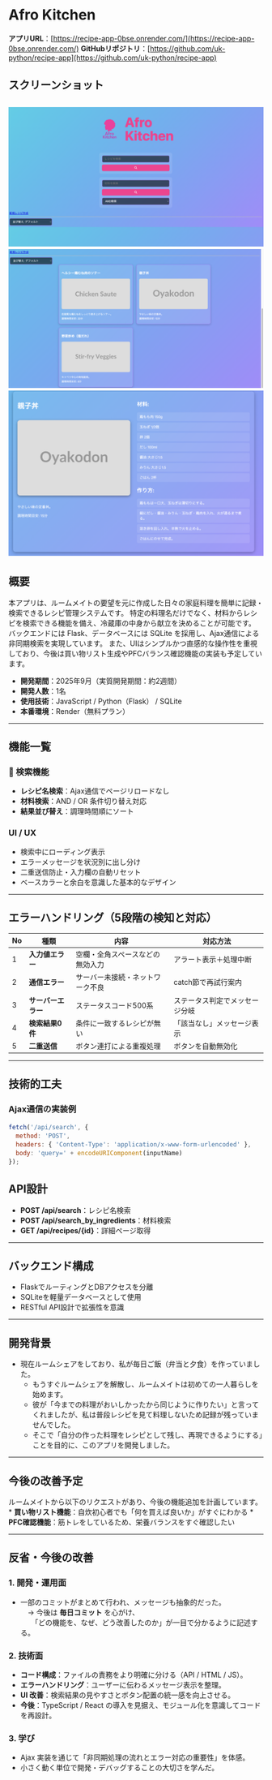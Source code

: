 # Afro Kitchen


**アプリURL**：[https://recipe-app-0bse.onrender.com/](https://recipe-app-0bse.onrender.com/)
**GitHubリポジトリ**：[https://github.com/uk-python/recipe-app](https://github.com/uk-python/recipe-app)
## スクリーンショット
![検索画面1](static/images/detail1_screen.png)
![検索画面２](static/images/detail2_screen.png)
![詳細画面](static/images/search_screen.png)
---

## 概要
本アプリは、ルームメイトの要望を元に作成した日々の家庭料理を簡単に記録・検索できるレシピ管理システムです。
特定の料理名だけでなく、材料からレシピを検索できる機能を備え、冷蔵庫の中身から献立を決めることが可能です。
バックエンドには Flask、データベースには SQLite を採用し、Ajax通信による非同期検索を実現しています。
また、UIはシンプルかつ直感的な操作性を重視しており、今後は買い物リスト生成やPFCバランス確認機能の実装も予定しています。

- **開発期間**：2025年9月（実質開発期間：約2週間）  
- **開発人数**：1名  
- **使用技術**：JavaScript / Python（Flask） / SQLite  
- **本番環境**：Render（無料プラン）

---

## 機能一覧

### 🔹 検索機能
- **レシピ名検索**：Ajax通信でページリロードなし  
- **材料検索**：AND / OR 条件切り替え対応  
- **結果並び替え**：調理時間順にソート  

### UI / UX
- 検索中にローディング表示  
- エラーメッセージを状況別に出し分け  
- 二重送信防止・入力欄の自動リセット  
- ベースカラーと余白を意識した基本的なデザイン  

---

## エラーハンドリング（5段階の検知と対応）

| No | 種類 | 内容 | 対応方法 |
|----|------|------|-----------|
| 1 | **入力値エラー** | 空欄・全角スペースなどの無効入力 | アラート表示＋処理中断 |
| 2 | **通信エラー** | サーバー未接続・ネットワーク不良 | catch節で再試行案内 |
| 3 | **サーバーエラー** | ステータスコード500系 | ステータス判定でメッセージ分岐 |
| 4 | **検索結果0件** | 条件に一致するレシピが無い | 「該当なし」メッセージ表示 |
| 5 | **二重送信** | ボタン連打による重複処理 | ボタンを自動無効化 |

---

## 技術的工夫

### Ajax通信の実装例
```javascript
fetch('/api/search', {
  method: 'POST',
  headers: { 'Content-Type': 'application/x-www-form-urlencoded' },
  body: 'query=' + encodeURIComponent(inputName)
});
```

## API設計
- **POST /api/search**：レシピ名検索  
- **POST /api/search_by_ingredients**：材料検索  
- **GET /api/recipes/{id}**：詳細ページ取得  

---

## バックエンド構成
- FlaskでルーティングとDBアクセスを分離  
- SQLiteを軽量データベースとして使用  
- RESTful API設計で拡張性を意識  

---

## 開発背景
* 現在ルームシェアをしており、私が毎日ご飯（弁当と夕食）を作っていました。
   * もうすぐルームシェアを解散し、ルームメイトは初めての一人暮らしを始めます。
   * 彼が「今までの料理がおいしかったから同じように作りたい」と言ってくれましたが、私は普段レシピを見て料理しないため記録が残っていませんでした。
   * そこで「自分の作った料理をレシピとして残し、再現できるようにする」ことを目的に、このアプリを開発しました。

---

## 今後の改善予定
ルームメイトから以下のリクエストがあり、今後の機能追加を計画しています。
      * **買い物リスト機能**：自炊初心者でも「何を買えば良いか」がすぐにわかる
      * **PFC確認機能**：筋トレをしているため、栄養バランスをすぐ確認したい

---

## 反省・今後の改善

### 1. 開発・運用面
- 一部のコミットがまとめて行われ、メッセージも抽象的だった。  
　→ 今後は **毎日コミット** を心がけ、  
　　「どの機能を、なぜ、どう改善したのか」が一目で分かるように記述する。

### 2. 技術面
- **コード構成**：ファイルの責務をより明確に分ける（API / HTML / JS）。  
- **エラーハンドリング**：ユーザーに伝わるメッセージ表示を整理。  
- **UI 改善**：検索結果の見やすさとボタン配置の統一感を向上させる。  
- **今後**：TypeScript / React の導入を見据え、モジュール化を意識してコードを再設計。

### 3. 学び
- Ajax 実装を通じて「非同期処理の流れとエラー対応の重要性」を体感。  
- 小さく動く単位で開発・デバッグすることの大切さを学んだ。